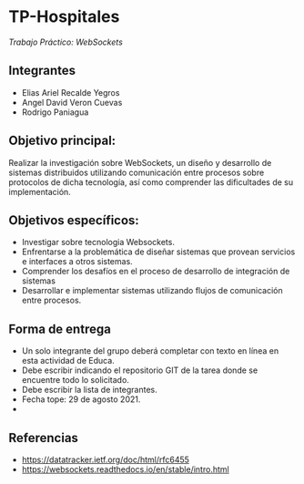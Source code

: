 # TP-Hospitales
_Trabajo Práctico: WebSockets_

## Integrantes
- Elias Ariel Recalde Yegros
- Angel David Veron Cuevas
- Rodrigo Paniagua

##  Objetivo principal:
Realizar la investigación sobre WebSockets, un diseño y desarrollo de sistemas distribuidos utilizando comunicación entre procesos sobre protocolos de dicha tecnología, así como comprender las dificultades de su implementación.

##  Objetivos específicos:
- Investigar sobre tecnologia Websockets.
- Enfrentarse a la problemática de diseñar sistemas que provean servicios e interfaces a otros sistemas.
- Comprender los desafíos en el proceso de desarrollo de integración de sistemas
- Desarrollar e implementar sistemas utilizando flujos de comunicación entre procesos.

## Forma de entrega
- Un solo integrante del grupo deberá completar con texto en línea en esta actividad de Educa.
- Debe escribir indicando el repositorio GIT de la tarea donde se encuentre todo lo solicitado.
- Debe escribir la lista de integrantes.
- Fecha tope: 29 de agosto 2021.
-
## Referencias 
- https://datatracker.ietf.org/doc/html/rfc6455
- https://websockets.readthedocs.io/en/stable/intro.html 

